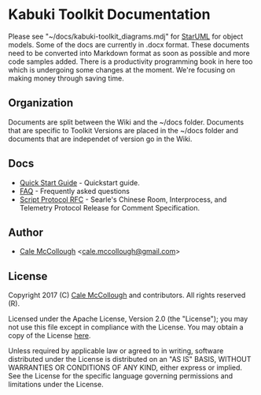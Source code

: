 # Kabuki Toolkit Documentation
Please see "~/docs/kabuki-toolkit_diagrams.mdj" for [StarUML](http://staruml.io) for object models. Some of the docs are currently in .docx format. These documents need to be converted into Markdown format as soon as possible and more code samples added. There is a productivity programming book in here too which is undergoing some changes at the moment. We're focusing on making money through saving time.

## Organization
Documents are split between the Wiki and the ~/docs folder.  Documents that are specific to Toolkit Versions are placed in the ~/docs folder and documents that are independet of version go in the Wiki.

## Docs
* [Quick Start Guide](https://github.com/kabuki-project/kabuki/tree/master/docs/quickstart-guide/) - Quickstart guide.
* [FAQ](https://github.com/kabuki-project/kabuki/tree/master/docs/faq/) - Frequently asked questions
* [Script Protocol RFC](https://github.com/kabuki-starship/kabuki-toolkit/wiki/script-protocol-rfc) - Searle's Chinese Room, Interprocess, and Telemetry Protocol Release for Comment Specification.

## Author

* [Cale McCollough](https://calemccollough.github.io) <[cale.mccollough@gmail.com](mailto:cale.mccollough@gmail.com)>

## License

Copyright 2017 (C) [Cale McCollough](mailto:calemccollough@gmail.com) and contributors. All rights reserved (R).

Licensed under the Apache License, Version 2.0 (the "License"); you may not use this file except in compliance with the License. You may obtain a copy of the License [here](http://www.apache.org/licenses/LICENSE-2.0).

Unless required by applicable law or agreed to in writing, software distributed under the License is distributed on an "AS IS" BASIS, WITHOUT WARRANTIES OR CONDITIONS OF ANY KIND, either express or implied. See the License for the specific language governing permissions and limitations under the License.



